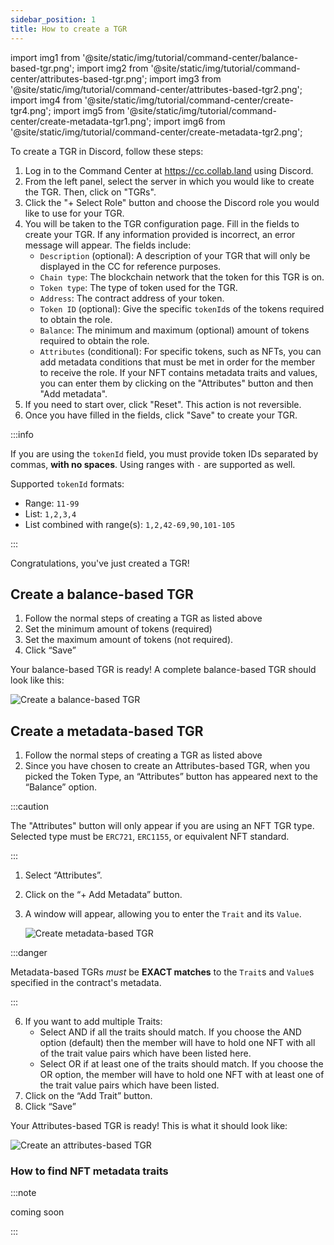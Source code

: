 ```yaml
---
sidebar_position: 1
title: How to create a TGR
---
```


import img1 from '@site/static/img/tutorial/command-center/balance-based-tgr.png';
import img2 from '@site/static/img/tutorial/command-center/attributes-based-tgr.png';
import img3 from '@site/static/img/tutorial/command-center/attributes-based-tgr2.png';
import img4 from '@site/static/img/tutorial/command-center/create-tgr4.png';
import img5 from '@site/static/img/tutorial/command-center/create-metadata-tgr1.png';
import img6 from '@site/static/img/tutorial/command-center/create-metadata-tgr2.png';


To create a TGR in Discord, follow these steps:

1. Log in to the Command Center at https://cc.collab.land using Discord.
2. From the left panel, select the server in which you would like to create the TGR. Then, click on "TGRs".
3. Click the "+ Select Role" button and choose the Discord role you would like to use for your TGR.
5. You will be taken to the TGR configuration page. Fill in the fields to create your TGR. If any information provided is incorrect, an error message will appear. The fields include:
   - `Description` (optional): A description of your TGR that will only be displayed in the CC for reference purposes.
   - `Chain type`: The blockchain network that the token for this TGR is on.
   - `Token type`: The type of token used for the TGR.
   - `Address`: The contract address of your token.
   - `Token ID` (optional): Give the specific `tokenId`s of the tokens required to obtain the role.
   - `Balance`: The minimum and maximum (optional) amount of tokens required to obtain the role.
   - `Attributes` (conditional): For specific tokens, such as NFTs, you can add metadata conditions that must be met in order for the member to receive the role. If your NFT contains metadata traits and values, you can enter them by clicking on the "Attributes" button and then "Add metadata".
1. If you need to start over, click "Reset". This action is not reversible.
2. Once you have filled in the fields, click "Save" to create your TGR. 

:::info

   If you are using the `tokenId` field, you must provide token IDs separated by commas, **with no spaces**. Using ranges with `-` are supported as well.

   Supported `tokenId` formats:
   - Range: `11-99`
   - List: `1,2,3,4`
   - List combined with range(s): `1,2,42-69,90,101-105`

:::

Congratulations, you've just created a TGR!

## Create a balance-based TGR

1. Follow the normal steps of creating a TGR as listed above
2. Set the minimum amount of tokens (required)
3. Set the maximum amount of tokens (not required).
4. Click “Save” 
 
Your balance-based TGR is ready! A complete balance-based TGR should look like this:

<div class="text--center">
   <img  src={img1} alt="Create a balance-based TGR" />
</div>

## Create a metadata-based TGR

1. Follow the normal steps of creating a TGR as listed above
2. Since you have chosen to create an Attributes-based TGR, when you picked the Token Type, an “Attributes” button has appeared next to the “Balance” option.

:::caution

The "Attributes" button will only appear if you are using an NFT TGR type. Selected type must be `ERC721`, `ERC1155`, or equivalent NFT standard.

:::

1. Select “Attributes”.
2. Click on the “+ Add Metadata” button.
3. A window will appear, allowing you to enter the `Trait` and its `Value`.

   <div class="text--center">
     <img  src={img3} alt="Create metadata-based TGR" />
   </div>

:::danger

Metadata-based TGRs _must_ be **EXACT matches** to the `Trait`s and `Value`s specified in the contract's metadata.

:::

6. If you want to add multiple Traits:
   - Select AND if all the traits should match. If you choose the AND option (default) then the member will have to hold one NFT with all of the trait value pairs which have been listed here.
   - Select OR if at least one of the traits should match. If you choose the OR option, the member will have to hold one NFT with at least one of the trait value pairs which have been listed.
7. Click on the “Add Trait” button.
8. Click “Save” 



Your Attributes-based TGR is ready! This is what it should look like:

   <div class="text--center">
     <img  src={img2} alt="Create an attributes-based TGR" />
   </div>

### How to find NFT metadata traits

:::note

coming soon

:::